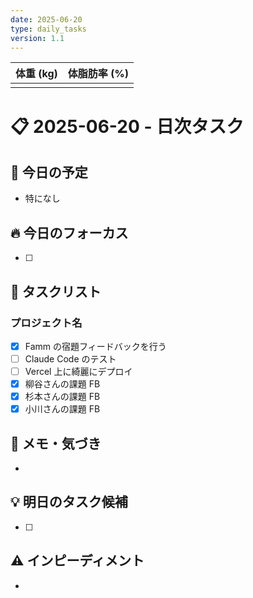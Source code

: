 ```yaml
---
date: 2025-06-20
type: daily_tasks
version: 1.1
---
```


| 体重 (kg) | 体脂肪率 (%) |
| :-------: | :----------: |
|           |              |

# 📋 2025-06-20 - 日次タスク

## 📅 今日の予定

-   特になし

## 🔥 今日のフォーカス

-   [ ]

## 📝 タスクリスト

### プロジェクト名

-   [x] Famm の宿題フィードバックを行う
-   [ ] Claude Code のテスト
-   [ ] Vercel 上に綺麗にデプロイ
-   [x] 柳谷さんの課題 FB
-   [x] 杉本さんの課題 FB
-   [x] 小川さんの課題 FB

## 📓 メモ・気づき

-

## 💡 明日のタスク候補

-   [ ]

## ⚠️ インピーディメント

-
